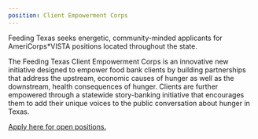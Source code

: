 ```yaml
---
position: Client Empowerment Corps
---
```


Feeding Texas seeks energetic, community-minded applicants for AmeriCorps*VISTA positions located throughout the state. 

The Feeding Texas Client Empowerment Corps is an innovative new initiative designed to empower food bank clients by building partnerships that address the upstream, economic causes of hunger as well as the downstream, health consequences of hunger. Clients are further empowered through a statewide story-banking initiative that encourages them to add their unique voices to the public conversation about hunger in Texas. 

[Apply here for open positions.](http://j.mp/TFBN-VISTA) 
